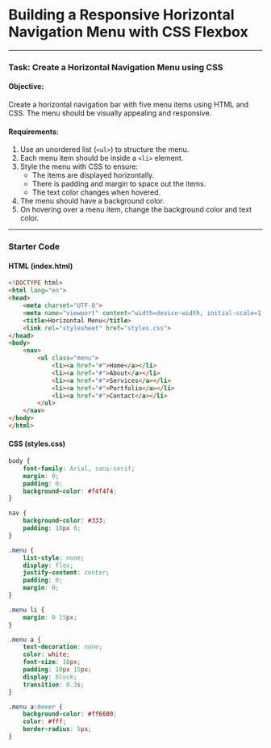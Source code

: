 # Building a Responsive Horizontal Navigation Menu with CSS Flexbox

---

### **Task: Create a Horizontal Navigation Menu using CSS**  

#### **Objective:**  
Create a horizontal navigation bar with five menu items using HTML and CSS. The menu should be visually appealing and responsive.  

#### **Requirements:**  
1. Use an unordered list (`<ul>`) to structure the menu.  
2. Each menu item should be inside a `<li>` element.  
3. Style the menu with CSS to ensure:  
   - The items are displayed horizontally.  
   - There is padding and margin to space out the items.  
   - The text color changes when hovered.  
4. The menu should have a background color.  
5. On hovering over a menu item, change the background color and text color.  

---

### **Starter Code**  

#### **HTML (index.html)**  
```html
<!DOCTYPE html>
<html lang="en">
<head>
    <meta charset="UTF-8">
    <meta name="viewport" content="width=device-width, initial-scale=1.0">
    <title>Horizontal Menu</title>
    <link rel="stylesheet" href="styles.css">
</head>
<body>
    <nav>
        <ul class="menu">
            <li><a href="#">Home</a></li>
            <li><a href="#">About</a></li>
            <li><a href="#">Services</a></li>
            <li><a href="#">Portfolio</a></li>
            <li><a href="#">Contact</a></li>
        </ul>
    </nav>
</body>
</html>
```

#### **CSS (styles.css)**  
```css
body {
    font-family: Arial, sans-serif;
    margin: 0;
    padding: 0;
    background-color: #f4f4f4;
}

nav {
    background-color: #333;
    padding: 10px 0;
}

.menu {
    list-style: none;
    display: flex;
    justify-content: center;
    padding: 0;
    margin: 0;
}

.menu li {
    margin: 0 15px;
}

.menu a {
    text-decoration: none;
    color: white;
    font-size: 18px;
    padding: 10px 15px;
    display: block;
    transition: 0.3s;
}

.menu a:hover {
    background-color: #ff6600;
    color: #fff;
    border-radius: 5px;
}
```


